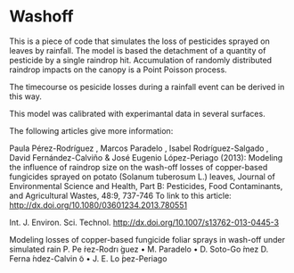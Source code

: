 Washoff
======

This is a piece of code that simulates the loss of  pesticides  sprayed on leaves by rainfall. The model is based  the detachment of a quantity of pesticide by a single raindrop hit.
Accumulation of randomly distributed raindrop impacts on the canopy is a Point Poisson process.

The timecourse os pesicide losses during a rainfall event can be derived in this way.

This model was calibrated with experimantal data in several surfaces.


The following articles give more information:

Paula Pérez-Rodríguez , Marcos Paradelo , Isabel Rodríguez-Salgado , David Fernández-Calviño & José
Eugenio López-Periago (2013): Modeling the influence of raindrop size on the wash-off losses of copper-based fungicides
sprayed on potato (Solanum tuberosum L.) leaves, Journal of Environmental Science and Health, Part B: Pesticides, Food
Contaminants, and Agricultural Wastes, 48:9, 737-746
To link to this article: http://dx.doi.org/10.1080/03601234.2013.780551

Int. J. Environ. Sci. Technol.
http://dx.doi.org/10.1007/s13762-013-0445-3


Modeling losses of copper-based fungicide foliar sprays
in wash-off under simulated rain
P. Pe ́rez-Rodrı ́guez • M. Paradelo • D. Soto-Go ́mez
D. Ferna ́ndez-Calvin ̃o • J. E. Lo ́pez-Periago
